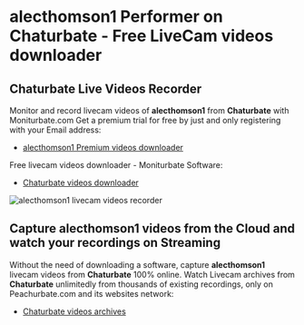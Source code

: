 # alecthomson1 Performer on Chaturbate - Free LiveCam videos downloader

## Chaturbate Live Videos Recorder

Monitor and record livecam videos of **alecthomson1** from **Chaturbate** with Moniturbate.com
Get a premium trial for free by just and only registering with your Email address:
* [alecthomson1 Premium videos downloader](https://moniturbate.com/request-demo-licence-key.html)

Free livecam videos downloader - Moniturbate Software:
* [Chaturbate videos downloader](https://moniturbate.com/moniturbate-download-software.html)

![alecthomson1 livecam videos recorder](https://peachurnet.com/templates/moniturbate-software.png)


## Capture alecthomson1 videos from the Cloud and watch your recordings on Streaming

Without the need of downloading a software, capture **alecthomson1** livecam videos from **Chaturbate** 100% online.
Watch Livecam archives from **Chaturbate** unlimitedly from thousands of existing recordings, only on Peachurbate.com and its websites network:
* [Chaturbate videos archives](https://peachurnet.com/)
